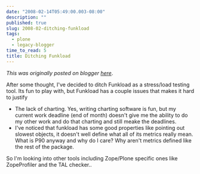 ```yaml
---
date: "2008-02-14T05:49:00.003-08:00"
description: ""
published: true
slug: 2008-02-ditching-funkload
tags:
  - plone
  - legacy-blogger
time_to_read: 5
title: Ditching Funkload
---
```


_This was originally posted on blogger [here](https://pydanny.blogspot.com/2008/02/ditching-funkload.html)_.

After some thought, I've decided to ditch Funkload as a stress/load testing tool. Its fun to play with, but Funkload has a couple issues that makes it hard to justify

- The lack of charting. Yes, writing charting software is fun, but my current work deadline (end of month) doesn't give me the ability to do my other work and do that charting and still meake the deadlines.
- I've noticed that funkload has some good properties like pointing out slowest objects, it doesn't well define what all of its metrics really mean. What is P90 anyway and why do I care? Why aren't metrics defined like the rest of the package.

So I'm looking into other tools including Zope/Plone specific ones like ZopeProfiler and the TAL checker..
